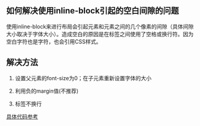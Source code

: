 
## 如何解决使用inline-block引起的空白间隙的问题

使用inline-block来进行布局会引起元素和元素之间的几个像素的间隙（具体间隙大小取决于字体大小）。造成空白的原因是在标签之间使用了空格或换行符。因为空白字符也是字符，也会引用CSS样式。

## 解决方法

1. 设置父元素的font-size为0；在子元素重新设置字体的大小

2. 利用负的margin值(不推荐)

3. 标签不换行

[具体代码参考](https://github.com/licongwen/JsFoundation/blob/master/demo/inlineblock.html)